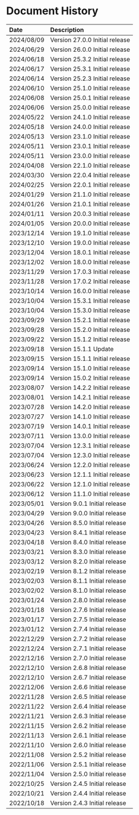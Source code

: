 # Document History

| Date       | Description                                   |
| :--------  | :-------------------------------------------- |
| 2024/08/09 | Version 27.0.0 Initial release                |
| 2024/06/29 | Version 26.0.0 Initial release                |
| 2024/06/18 | Version 25.3.2 Initial release                |
| 2024/06/17 | Version 25.3.1 Initial release                |
| 2024/06/14 | Version 25.2.3 Initial release                |
| 2024/06/10 | Version 25.1.0 Initial release                |
| 2024/06/08 | Version 25.0.1 Initial release                |
| 2024/06/06 | Version 25.0.0 Initial release                |
| 2024/05/22 | Version 24.1.0 Initial release                |
| 2024/05/18 | Version 24.0.0 Initial release                |
| 2024/05/13 | Version 23.1.0 Initial release                |
| 2024/05/11 | Version 23.0.1 Initial release                |
| 2024/05/11 | Version 23.0.0 Initial release                |
| 2024/04/08 | Version 22.1.0 Initial release                |
| 2024/03/30 | Version 22.0.4 Initial release                |
| 2024/02/25 | Version 22.0.1 Initial release                |
| 2024/01/29 | Version 21.1.0 Initial release                |
| 2024/01/26 | Version 21.0.1 Initial release                |
| 2024/01/11 | Version 20.0.3 Initial release                |
| 2024/01/05 | Version 20.0.0 Initial release                |
| 2023/12/14 | Version 19.1.0 Initial release                |
| 2023/12/10 | Version 19.0.0 Initial release                |
| 2023/12/04 | Version 18.0.1 Initial release                |
| 2023/12/02 | Version 18.0.0 Initial release                |
| 2023/11/29 | Version 17.0.3 Initial release                |
| 2023/11/28 | Version 17.0.2 Initial release                |
| 2023/10/14 | Version 16.0.0 Initial release                |
| 2023/10/04 | Version 15.3.1 Initial release                |
| 2023/10/04 | Version 15.3.0 Initial release                |
| 2023/09/29 | Version 15.2.1 Initial release                |
| 2023/09/28 | Version 15.2.0 Initial release                |
| 2023/09/22 | Version 15.1.2 Initial release                |
| 2023/09/18 | Version 15.1.1 Update                         |
| 2023/09/15 | Version 15.1.1 Initial release                |
| 2023/09/14 | Version 15.1.0 Initial release                |
| 2023/09/14 | Version 15.0.2 Initial release                |
| 2023/08/07 | Version 14.2.2 Initial release                |
| 2023/08/01 | Version 14.2.1 Initial release                |
| 2023/07/28 | Version 14.2.0 Initial release                |
| 2023/07/27 | Version 14.1.0 Initial release                |
| 2023/07/19 | Version 14.0.1 Initial release                |
| 2023/07/11 | Version 13.0.0 Initial release                |
| 2023/07/04 | Version 12.3.1 Initial release                |
| 2023/07/04 | Version 12.3.0 Initial release                |
| 2023/06/24 | Version 12.2.0 Initial release                |
| 2023/06/23 | Version 12.1.1 Initial release                |
| 2023/06/22 | Version 12.1.0 Initial release                |
| 2023/06/12 | Version 11.1.0 Initial release                |
| 2023/05/01 | Version 9.0.1 Initial release                 |
| 2023/04/29 | Version 9.0.0 Initial release                 |
| 2023/04/26 | Version 8.5.0 Initial release                 |
| 2023/04/23 | Version 8.4.1 Initial release                 |
| 2023/04/18 | Version 8.4.0 Initial release                 |
| 2023/03/21 | Version 8.3.0 Initial release                 |
| 2023/03/12 | Version 8.2.0 Initial release                 |
| 2023/02/19 | Version 8.1.2 Initial release                 |
| 2023/02/03 | Version 8.1.1 Initial release                 |
| 2023/02/02 | Version 8.1.0 Initial release                 |
| 2023/01/24 | Version 2.8.0 Initial release                 |
| 2023/01/18 | Version 2.7.6 Initial release                 |
| 2023/01/17 | Version 2.7.5 Initial release                 |
| 2023/01/12 | Version 2.7.4 Initial release                 |
| 2022/12/29 | Version 2.7.2 Initial release                 |
| 2022/12/24 | Version 2.7.1 Initial release                 |
| 2022/12/16 | Version 2.7.0 Initial release                 |
| 2022/12/10 | Version 2.6.8 Initial release                 |
| 2022/12/10 | Version 2.6.7 Initial release                 |
| 2022/12/06 | Version 2.6.6 Initial release                 |
| 2022/11/28 | Version 2.6.5 Initial release                 |
| 2022/11/22 | Version 2.6.4 Initial release                 |
| 2022/11/21 | Version 2.6.3 Initial release                 |
| 2022/11/15 | Version 2.6.2 Initial release                 |
| 2022/11/13 | Version 2.6.1 Initial release                 |
| 2022/11/10 | Version 2.6.0 Initial release                 |
| 2022/11/08 | Version 2.5.2 Initial release                 |
| 2022/11/06 | Version 2.5.1 Initial release                 |
| 2022/11/04 | Version 2.5.0 Initial release                 |
| 2022/10/25 | Version 2.4.5 Initial release                 |
| 2022/10/21 | Version 2.4.4 Initial release                 |
| 2022/10/18 | Version 2.4.3 Initial release                 |
